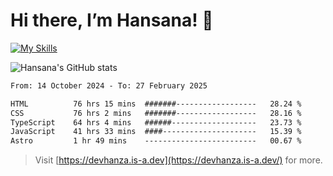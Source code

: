 # Hi there, I’m Hansana! 👋
[![My Skills](https://skillicons.dev/icons?i=js,ts,react,angular,nodejs,py,wordpress)](https://hansana.is-a.dev)

![Hansana's GitHub stats](https://github-readme-stats.vercel.app/api?username=DevHanza\&hide=issues\&show_icons=true&theme=dark)

<!--START_SECTION:waka-->

```txt
From: 14 October 2024 - To: 27 February 2025

HTML          76 hrs 15 mins  #######------------------   28.24 %
CSS           76 hrs 2 mins   #######------------------   28.16 %
TypeScript    64 hrs 4 mins   ######-------------------   23.73 %
JavaScript    41 hrs 33 mins  ####---------------------   15.39 %
Astro         1 hr 49 mins    -------------------------   00.67 %
```

<!--END_SECTION:waka-->

> Visit [https://devhanza.is-a.dev](https://devhanza.is-a.dev/) for more.

